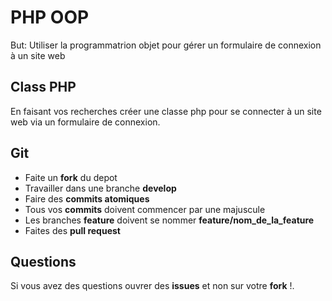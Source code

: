 # PHP OOP

But: Utiliser la programmatrion objet pour gérer un formulaire de connexion à un site web

## Class PHP

En faisant vos recherches créer une classe php pour se connecter à un site web via un formulaire de connexion.

## Git

- Faite un **fork** du depot []()
- Travailler dans une branche **develop**
- Faire des **commits atomiques**
- Tous vos **commits** doivent commencer par une majuscule
- Les branches **feature** doivent se nommer **feature/nom_de_la_feature**
- Faites des **pull request**

## Questions

Si vous avez des questions ouvrer des **issues** et non sur votre **fork** !.

